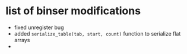
# list of binser modifications

- fixed unregister bug
- added `serialize_table(tab, start, count)` function to serialize flat arrays
- 



